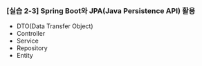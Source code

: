 ### [실습 2-3] Spring Boot와 JPA(Java Persistence API) 활용
* DTO(Data Transfer Object)
* Controller
* Service
* Repository
* Entity